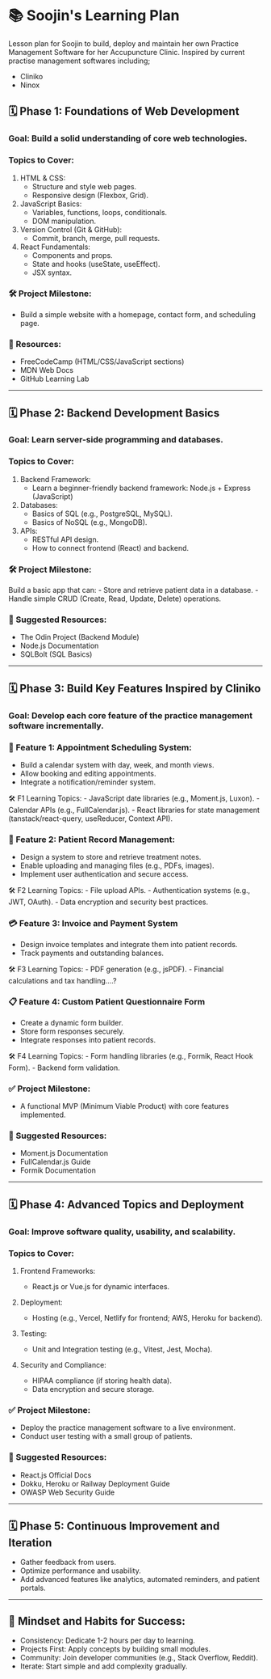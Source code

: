 # 📚 Soojin's Learning Plan 

Lesson plan for Soojin to build, deploy and maintain her own Practice Management Software for her Accupuncture Clinic. 
Inspired by current practise management softwares including;
- Cliniko
- Ninox

## 🗓️ Phase 1: Foundations of Web Development

### Goal: Build a solid understanding of core web technologies.

### Topics to Cover:

1. HTML & CSS:
    - Structure and style web pages.
    - Responsive design (Flexbox, Grid).
2. JavaScript Basics:
    - Variables, functions, loops, conditionals.
    - DOM manipulation.
3. Version Control (Git & GitHub):
    - Commit, branch, merge, pull requests.
4. React Fundamentals:
    - Components and props.
    - State and hooks (useState, useEffect).
    - JSX syntax.

### 🛠️ Project Milestone:

- Build a simple website with a homepage, contact form, and scheduling page.

### 🧠 Resources:

- FreeCodeCamp (HTML/CSS/JavaScript sections)
- MDN Web Docs
- GitHub Learning Lab

---

## 🗓️ Phase 2: Backend Development Basics

### Goal: Learn server-side programming and databases.

### Topics to Cover:

1. Backend Framework:
      - Learn a beginner-friendly backend framework: Node.js + Express (JavaScript) 
2. Databases:
      - Basics of SQL (e.g., PostgreSQL, MySQL).
      - Basics of NoSQL (e.g., MongoDB).
3. APIs:
      - RESTful API design.
      - How to connect frontend (React) and backend.
    
### 🛠️ Project Milestone:

Build a basic app that can:
    - Store and retrieve patient data in a database.
    - Handle simple CRUD (Create, Read, Update, Delete) operations.

### 🧠 Suggested Resources:

- The Odin Project (Backend Module)
- Node.js Documentation
- SQLBolt (SQL Basics)

---

## 🗓️ Phase 3: Build Key Features Inspired by Cliniko

### Goal: Develop each core feature of the practice management software incrementally.

### 🚀 Feature 1: Appointment Scheduling System:
- Build a calendar system with day, week, and month views.
- Allow booking and editing appointments.
- Integrate a notification/reminder system.

🛠️ F1 Learning Topics:
    - JavaScript date libraries (e.g., Moment.js, Luxon).
    - Calendar APIs (e.g., FullCalendar.js).
    - React libraries for state management (tanstack/react-query, useReducer, Context API).

### 📝 Feature 2: Patient Record Management:
- Design a system to store and retrieve treatment notes.
- Enable uploading and managing files (e.g., PDFs, images).
- Implement user authentication and secure access.

🛠️ F2 Learning Topics:
    - File upload APIs.
    - Authentication systems (e.g., JWT, OAuth).
    - Data encryption and security best practices.

### 💳 Feature 3: Invoice and Payment System
- Design invoice templates and integrate them into patient records.
- Track payments and outstanding balances.

🛠️ F3 Learning Topics:
    - PDF generation (e.g., jsPDF).
    - Financial calculations and tax handling....?
  
### 📋 Feature 4: Custom Patient Questionnaire Form
- Create a dynamic form builder.
- Store form responses securely.
- Integrate responses into patient records.

🛠️ F4 Learning Topics:
    - Form handling libraries (e.g., Formik, React Hook Form).
    - Backend form validation.

### ✅ Project Milestone:

- A functional MVP (Minimum Viable Product) with core features implemented.

### 🧠 Suggested Resources:

- Moment.js Documentation
- FullCalendar.js Guide
- Formik Documentation

---

## 🗓️ Phase 4: Advanced Topics and Deployment

### Goal: Improve software quality, usability, and scalability.

### Topics to Cover:

1. Frontend Frameworks:
    - React.js or Vue.js for dynamic interfaces.
      
2. Deployment:
    - Hosting (e.g., Vercel, Netlify for frontend; AWS, Heroku for backend).
     
3. Testing:
    - Unit and Integration testing (e.g., Vitest, Jest, Mocha).
     
4. Security and Compliance:
    - HIPAA compliance (if storing health data).
    - Data encryption and secure storage.
   
### ✅ Project Milestone:

- Deploy the practice management software to a live environment.
- Conduct user testing with a small group of patients.

### 🧠 Suggested Resources:

- React.js Official Docs
- Dokku, Heroku or Railway Deployment Guide
- OWASP Web Security Guide

--- 

## 🗓️ Phase 5: Continuous Improvement and Iteration

- Gather feedback from users.
- Optimize performance and usability.
- Add advanced features like analytics, automated reminders, and patient portals.

--- 

## 🧠 Mindset and Habits for Success:

- Consistency: Dedicate 1-2 hours per day to learning.
- Projects First: Apply concepts by building small modules.
- Community: Join developer communities (e.g., Stack Overflow, Reddit).
- Iterate: Start simple and add complexity gradually.
